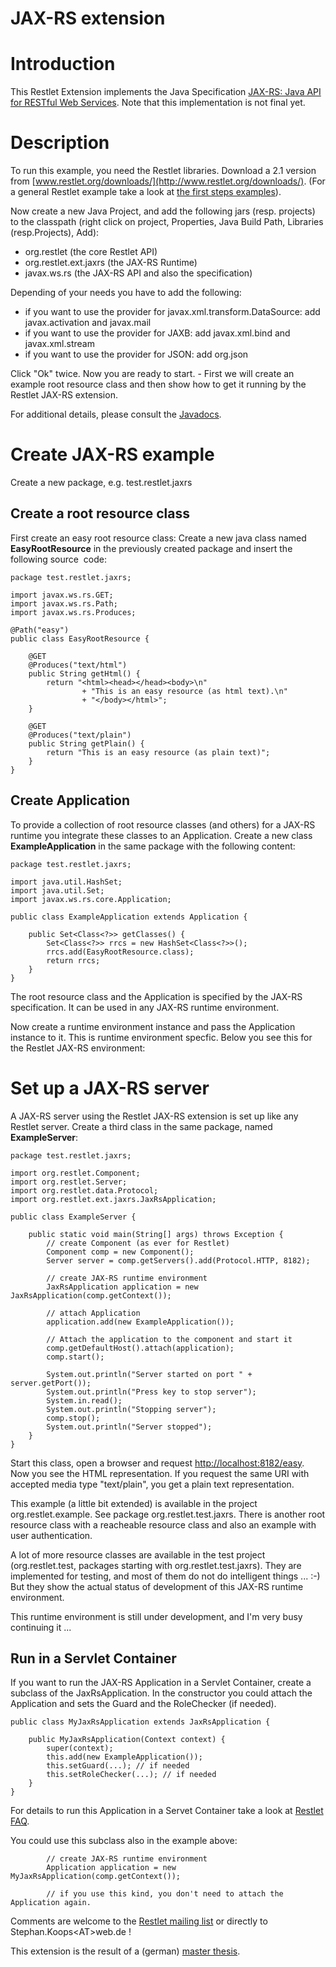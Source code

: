 JAX-RS extension
================

Introduction
============

This Restlet Extension implements the Java Specification [JAX-RS: Java
API for RESTful Web
Services](https://jsr311.dev.java.net/).
Note that this implementation is not final yet.

Description
===========

To run this example, you need the Restlet libraries. Download a 2.1
version from
[www.restlet.org/downloads/](http://www.restlet.org/downloads/).
(For a general Restlet example take a look at [the first steps
examples](http://wiki.restlet.org/docs_2.1/13-restlet/21-restlet/318-restlet.html "First steps")).

Now create a new Java Project, and add the following jars (resp.
projects) to the classpath (right click on project, Properties, Java
Build Path, Libraries (resp.Projects), Add):

-   org.restlet (the core Restlet API)
-   org.restlet.ext.jaxrs (the JAX-RS Runtime)
-   javax.ws.rs (the JAX-RS API and also the specification)

Depending of your needs you have to add the following:

-   if you want to use the provider for javax.xml.transform.DataSource:
    add javax.activation and javax.mail
-   if you want to use the provider for JAXB: add javax.xml.bind and
    javax.xml.stream
-   if you want to use the provider for JSON: add org.json

Click "Ok" twice. Now you are ready to start. - First we will create an
example root resource class and then show how to get it running by the
Restlet JAX-RS extension.

For additional details, please consult the
[Javadocs](http://www.restlet.org/documentation/2.1/jse/ext/org/restlet/ext/jaxrs/package-summary.html).

Create JAX-RS example
=====================

Create a new package, e.g. test.restlet.jaxrs

Create a root resource class
----------------------------

First create an easy root resource class: Create a new java class named
**EasyRootResource** in the previously created package and insert the
following source  code:

    package test.restlet.jaxrs;

    import javax.ws.rs.GET;
    import javax.ws.rs.Path;
    import javax.ws.rs.Produces;

    @Path("easy")
    public class EasyRootResource {

        @GET
        @Produces("text/html")
        public String getHtml() {
            return "<html><head></head><body>\n"
                    + "This is an easy resource (as html text).\n"
                    + "</body></html>";
        }

        @GET
        @Produces("text/plain")
        public String getPlain() {
            return "This is an easy resource (as plain text)";
        }
    }

Create Application
------------------

To provide a collection of root resource classes (and others) for a
JAX-RS runtime you integrate these classes to an Application. Create a
new class **ExampleApplication** in the same package with the following
content:

    package test.restlet.jaxrs;

    import java.util.HashSet;
    import java.util.Set;
    import javax.ws.rs.core.Application;

    public class ExampleApplication extends Application {

        public Set<Class<?>> getClasses() {
            Set<Class<?>> rrcs = new HashSet<Class<?>>();
            rrcs.add(EasyRootResource.class);
            return rrcs;
        }
    }

The root resource class and the Application is specified by the JAX-RS
specification. It can be used in any JAX-RS runtime environment.

Now create a runtime environment instance and pass the Application
instance to it. This is runtime environment specfic. Below you see this
for the Restlet JAX-RS environment:

Set up a JAX-RS server
======================

A JAX-RS server using the Restlet JAX-RS extension is set up like any
Restlet server. Create a third class in the same package, named
**ExampleServer**:

    package test.restlet.jaxrs;

    import org.restlet.Component;
    import org.restlet.Server;
    import org.restlet.data.Protocol;
    import org.restlet.ext.jaxrs.JaxRsApplication;

    public class ExampleServer {

        public static void main(String[] args) throws Exception {
            // create Component (as ever for Restlet)
            Component comp = new Component();
            Server server = comp.getServers().add(Protocol.HTTP, 8182);

            // create JAX-RS runtime environment
            JaxRsApplication application = new JaxRsApplication(comp.getContext());

            // attach Application
            application.add(new ExampleApplication());

            // Attach the application to the component and start it
            comp.getDefaultHost().attach(application);
            comp.start();

            System.out.println("Server started on port " + server.getPort());
            System.out.println("Press key to stop server");
            System.in.read();
            System.out.println("Stopping server");
            comp.stop();
            System.out.println("Server stopped");
        }
    }

Start this class, open a browser and request
[http://localhost:8182/easy](http://localhost:8182/easy).
Now you see the HTML representation. If you request the same URI with
accepted media type "text/plain", you get a plain text representation.

This example (a little bit extended) is available in the project
org.restlet.example. See package org.restlet.test.jaxrs. There is
another root resource class with a reacheable resource class and also an
example with user authentication.

A lot of more resource classes are available in the test project
(org.restlet.test, packages starting with org.restlet.test.jaxrs). They
are implemented for testing, and most of them do not do intelligent
things ... :-) But they show the actual status of development of this
JAX-RS runtime environment.

This runtime environment is still under development, and I'm very busy
continuing it ...

Run in a Servlet Container
--------------------------

If you want to run the JAX-RS Application in a Servlet Container, create
a subclass of the JaxRsApplication. In the constructor you could attach
the Application and sets the Guard and the RoleChecker (if needed).

    public class MyJaxRsApplication extends JaxRsApplication {

        public MyJaxRsApplication(Context context) {
            super(context);
            this.add(new ExampleApplication());
            this.setGuard(...); // if needed
            this.setRoleChecker(...); // if needed
        }
    }

For details to run this Application in a Servet Container take a look at
[Restlet
FAQ](http://wiki.restlet.org/docs_2.1/13-restlet/24-restlet/333-restlet.html "FAQ").

You could use this subclass also in the example above:

            // create JAX-RS runtime environment
            Application application = new MyJaxRsApplication(comp.getContext());
      
            // if you use this kind, you don't need to attach the Application again.

Comments are welcome to the [Restlet mailing
list](http://www.restlet.org/community/lists)
or directly to Stephan.Koops\<AT\>web.de !

This extension is the result of a (german) [master
thesis](http://users.informatik.haw-hamburg.de/%7Eubicomp/arbeiten/master/koops.pdf).

